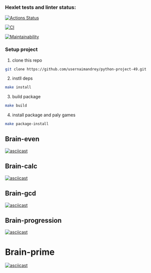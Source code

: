 ### Hexlet tests and linter status:
[![Actions Status](https://github.com/usernaimandrey/python-project-49/actions/workflows/hexlet-check.yml/badge.svg)](https://github.com/usernaimandrey/python-project-49/actions)

[![CI](https://github.com/usernaimandrey/python-project-49/actions/workflows/ci.yml/badge.svg)](https://github.com/usernaimandrey/python-project-49/actions/workflows/ci.yml)

[![Maintainability](https://api.codeclimate.com/v1/badges/e545e68204cded770800/maintainability)](https://codeclimate.com/github/usernaimandrey/python-project-49/maintainability)

### Setup project

1. clone this repo

```bash
git clone https://github.com/usernaimandrey/python-project-49.git
```

2. instll deps

```bash
make install
```

3. build package

```bash
make build
```

4. install package and paly games

```bash
make package-install
```
## Brain-even

[![asciicast](https://asciinema.org/a/641321.svg)](https://asciinema.org/a/641321)

## Brain-calc

[![asciicast](https://asciinema.org/a/641335.svg)](https://asciinema.org/a/641335)

## Brain-gcd

[![asciicast](https://asciinema.org/a/641337.svg)](https://asciinema.org/a/641337)

## Brain-progression

[![asciicast](https://asciinema.org/a/641349.svg)](https://asciinema.org/a/641349)

# Brain-prime

[![asciicast](https://asciinema.org/a/642413.svg)](https://asciinema.org/a/642413)
